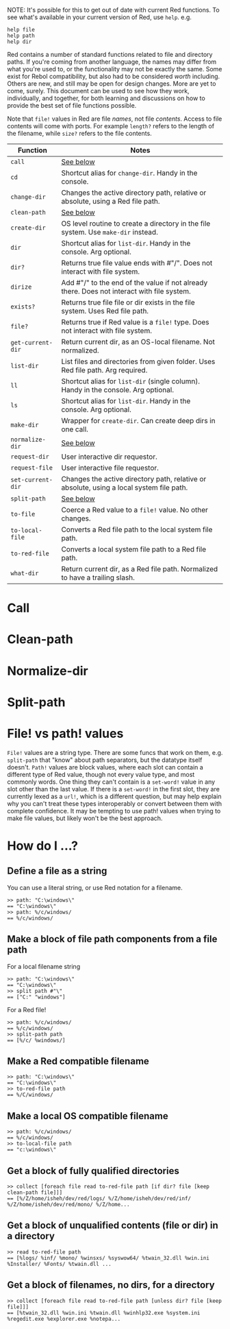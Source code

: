 NOTE: It's possible for this to get out of date with current Red functions. To see what's available in your current version of Red, use `help`. e.g.

```
help file
help path
help dir
```

Red contains a number of standard functions related to file and directory paths. If you're coming from another language, the names may differ from what you're used to, or the functionality may not be exactly the same. Some exist for Rebol compatibility, but also had to be considered *worth* including. Others are new, and still may be open for design changes. More are yet to come, surely. This document can be used to see how they work, individually, and together, for both learning and discussions on how to provide the best set of file functions possible.

Note that `file!` values in Red are file *names*, not file *contents*. Access to file contents will come with ports. For example `length?` refers to the length of the filename, while `size?` refers to the file contents.

| Function          | Notes |
|-------------------|---------------------------------------------------------------------------------------|
| `call`            | [See below](#call) | 
| `cd`              | Shortcut alias for `change-dir`. Handy in the console.| 
| `change-dir`      | Changes the active directory path, relative or absolute, using a Red file path.| 
| `clean-path`      | [See below](#clean-path) | 
| `create-dir`      | OS level routine to create a directory in the file system. Use `make-dir` instead.| 
| `dir`             | Shortcut alias for `list-dir`. Handy in the console. Arg optional.| 
| `dir?`            | Returns true file value ends with #"/". Does not interact with file system.| 
| `dirize`          | Add #"/" to the end of the value if not already there. Does not interact with file system.| 
| `exists?`         | Returns true file file or dir exists in the file system. Uses Red file path.| 
| `file?`           | Returns true if Red value is a `file!` type. Does not interact with file system.| 
| `get-current-dir` | Return current dir, as an OS-local filename. Not normalized.| 
| `list-dir`        | List files and directories from given folder. Uses Red file path. Arg required.| 
| `ll`              | Shortcut alias for `list-dir` (single column). Handy in the console. Arg optional.| 
| `ls`              | Shortcut alias for `list-dir`. Handy in the console. Arg optional.| 
| `make-dir`        | Wrapper for `create-dir`. Can create deep dirs in one call.| 
| `normalize-dir`   | [See below](#normalize-dir) | 
| `request-dir`     | User interactive dir requestor.| 
| `request-file`    | User interactive file requestor.| 
| `set-current-dir` | Changes the active directory path, relative or absolute, using a local system file path.| 
| `split-path`      | [See below](#split-path) | 
| `to-file`         | Coerce a Red value to a `file!` value. No other changes.| 
| `to-local-file`   | Converts a Red file path to the local system file path.| 
| `to-red-file`     | Converts a local system file path to a Red file path.| 
| `what-dir`        | Return current dir, as a Red file path. Normalized to have a trailing slash.| 

# Call

# Clean-path

# Normalize-dir

# Split-path

# File! vs path! values

`File!` values are a string type. There are some funcs that work on them, e.g. `split-path` that "know" about path separators, but the datatype itself doesn't. `Path!` values are block values, where each slot can contain a different type of Red value, though not every value type, and most commonly words. One thing they can't contain is a `set-word!` value in any slot other than the last value. If there is a `set-word!` in the first slot, they are currently lexed as a `url!`, which is a different question, but may help explain why you can't treat these types interoperably or convert between them with complete confidence. It may be tempting to use path! values when trying to make file values, but likely won't be the best approach.

# How do I ...?

## Define a file as a string

You can use a literal string, or use Red notation for a filename.
```
>> path: "C:\windows\"
== "C:\windows\"
>> path: %/c/windows/
== %/c/windows/
```

## Make a block of file path components from a file path

For a local filename string
```
>> path: "C:\windows\"
== "C:\windows\"
>> split path #"\"
== ["C:" "windows"]
```

For a Red file!
```
>> path: %/c/windows/
== %/c/windows/
>> split-path path
== [%/c/ %windows/]
```

## Make a Red compatible filename
```
>> path: "C:\windows\"
== "C:\windows\"
>> to-red-file path
== %/C/windows/
```

## Make a local OS compatible filename
```
>> path: %/c/windows/
== %/c/windows/
>> to-local-file path
== "c:\windows\"
```

## Get a block of fully qualified directories
```
>> collect [foreach file read to-red-file path [if dir? file [keep clean-path file]]]
== [%/Z/home/isheh/dev/red/logs/ %/Z/home/isheh/dev/red/inf/ %/Z/home/isheh/dev/red/mono/ %/Z/home...
```

## Get a block of unqualified contents (file or dir) in a directory
```
>> read to-red-file path
== [%logs/ %inf/ %mono/ %winsxs/ %syswow64/ %twain_32.dll %win.ini %Installer/ %Fonts/ %twain.dll ...
```

## Get a block of filenames, no dirs, for a directory
```
>> collect [foreach file read to-red-file path [unless dir? file [keep file]]]
== [%twain_32.dll %win.ini %twain.dll %winhlp32.exe %system.ini %regedit.exe %explorer.exe %notepa...
```
